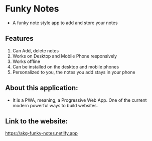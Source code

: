 # Funky Notes
- A funky note style app to add and store your notes

## Features
1. Can Add, delete notes <br />
2. Works on Desktop and Mobile Phone responsively <br />
3. Works offline <br />
4. Can be installed on the desktop and mobile phones <br />
5. Personalized to you, the notes you add stays in your phone <br />

## About this application:
- It is a PWA, meaning, a Progressive Web App. One of the current modern powerful ways to build websites.

## Link to the website:
https://akg-funky-notes.netlify.app
